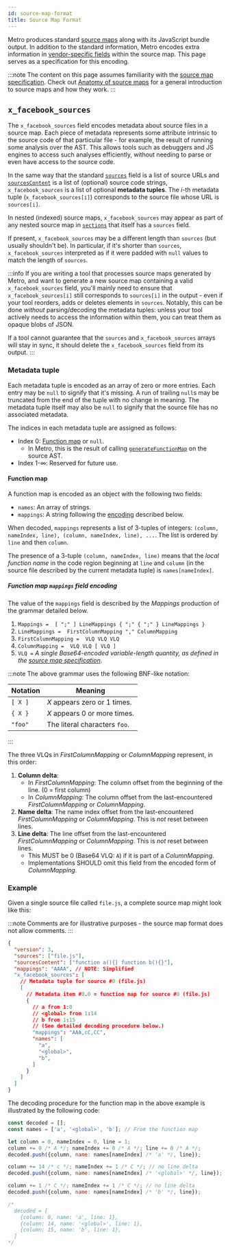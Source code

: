 ```yaml
---
id: source-map-format
title: Source Map Format
---
```


Metro produces standard [source maps](https://sourcemaps.info/spec.html) along with its JavaScript bundle output. In addition to the standard information, Metro encodes extra information in [vendor-specific fields](https://sourcemaps.info/spec.html#h.ghqpj1ytqjbm) within the source map. This page serves as a specification for this encoding.

:::note
The content on this page assumes familiarity with the [source map specification](https://sourcemaps.info/spec.html). Check out [Anatomy of source maps](https://www.bugsnag.com/blog/source-maps) for a general introduction to source maps and how they work.
:::

## `x_facebook_sources`

The `x_facebook_sources` field encodes metadata about source files in a source map. Each piece of metadata represents some attribute intrinsic to the source code of that particular file - for example, the result of running some analysis over the AST. This allows tools such as debuggers and JS engines to access such analyses efficiently, without needing to parse or even have access to the source code.

In the same way that the standard [`sources`](https://sourcemaps.info/spec.html#h.ghqpj1ytqjbm:~:text=sourceRoot%22%3A%20%22%22%2C-,%22sources%22%3A,-%5B%22foo.js%22%2C%20%22bar) field is a list of source URLs and [`sourcesContent`](https://sourcemaps.info/spec.html#h.ghqpj1ytqjbm:~:text=js%22%2C%20%22bar.js%22%5D%2C-,%22sourcesContent%22%3A,-%5Bnull%2C%20null%5D%2C) is a list of (optional) source code strings, `x_facebook_sources` is a list of optional **metadata tuples**. The _i_-th metadata tuple (`x_facebook_sources[i]`) corresponds to the source file whose URL is `sources[i]`.

In nested (indexed) source maps, `x_facebook_sources` may appear as part of any nested source map in [`sections`](https://sourcemaps.info/spec.html#h.535es3xeprgt) that itself has a `sources` field.

If present, `x_facebook_sources` may be a different length than `sources` (but usually shouldn't be). In particular, if it's shorter than `sources`, `x_facebook_sources` interpreted as if it were padded with `null` values to match the length of `sources`.

:::info
If you are writing a tool that processes source maps generated by Metro, and want to generate a new source map containing a valid `x_facebook_sources` field, you'll mainly need to ensure that `x_facebook_sources[i]` still corresponds to `sources[i]` in the output - even if your tool reorders, adds or deletes elements in `sources`. Notably, this can be done *without* parsing/decoding the metadata tuples: unless your tool actively needs to access the information within them, you can treat them as opaque blobs of JSON.

If a tool cannot guarantee that the `sources` and `x_facebook_sources` arrays will stay in sync, it should delete the `x_facebook_sources` field from its output.
:::

### Metadata tuple

Each metadata tuple is encoded as an array of zero or more entries. Each entry may be `null` to signify that it's missing. A run of trailing `null`s may be truncated from the end of the tuple with no change in meaning. The metadata tuple itself may also be `null` to signify that the source file has no associated metadata.

The indices in each metadata tuple are assigned as follows:

* Index 0: [Function map](#function-map) or `null`.
  * In Metro, this is the result of calling [`generateFunctionMap`](https://github.com/facebook/metro/blob/main/packages/metro-source-map/src/generateFunctionMap.js) on the source AST.
* Index 1-∞: Reserved for future use.

#### Function map

A function map is encoded as an object with the following two fields:

* `names`: An array of strings.
* `mappings`: A string following the [encoding](#function-map-mappings-field-encoding) described below.

When decoded, `mappings` represents a list of 3-tuples of integers: `(column, nameIndex, line), (column, nameIndex, line), ...`. The list is ordered by `line` and then `column`.

The presence of a 3-tuple `(column, nameIndex, line)` means that the _local function name_ in the code region beginning at `line` and `column` (in the source file described by the current metadata tuple) is `names[nameIndex]`.

##### Function map `mappings` field encoding

The value of the `mappings` field is described by the _Mappings_ production of the grammar detailed below.

1. `Mappings =  [ ";" ] LineMappings { ";" { ";" } LineMappings }`
2. `LineMappings =  FirstColumnMapping "," ColumnMapping`
3. `FirstColumnMapping =  VLQ VLQ VLQ`
4. `ColumnMapping =  VLQ VLQ [ VLQ ]`
5. `VLQ =` _A single Base64-encoded variable-length quantity, as defined in the [source map specification](https://sourcemaps.info/spec.html#h.crcf4lqeivt8)_.

:::note
The above grammar uses the following BNF-like notation:

| Notation | Meaning |
|-|-|
| `[ X ]` | _X_ appears zero or 1 times. |
| `{ X }` | _X_ appears 0 or more times. |
| `"foo"` | The literal characters `foo`. |

:::

The three VLQs in _FirstColumnMapping_ or _ColumnMapping_ represent, in this order:
1. **Column delta**:
    * In _FirstColumnMapping_: The column offset from the beginning of the line. (0 = first column)
    * In _ColumnMapping_: The column offset from the last-encountered _FirstColumnMapping_ or _ColumnMapping_.
2. **Name delta**: The name index offset from the last-encountered _FirstColumnMapping_ or _ColumnMapping_. This is *not* reset between lines.
3. **Line delta**: The line offset from the last-encountered _FirstColumnMapping_ or _ColumnMapping_. This is *not* reset between lines.
    * This MUST be 0 (Base64 VLQ: `A`) if it is part of a _ColumnMapping_.
    * Implementations SHOULD omit this field from the encoded form of _ColumnMapping_.

### Example

Given a single source file called `file.js`, a complete source map might look like this:

:::note
Comments are for illustrative purposes - the source map format does not allow comments.
:::

```json
{
  "version": 3,
  "sources": ["file.js"],
  "sourcesContent": ["function a(){} function b(){}"],
  "mappings": "AAAA", // NOTE: Simplified
  "x_facebook_sources": [
    // Metadata tuple for source #0 (file.js)
    [
      // Metadata item #0.0 = function map for source #0 (file.js)
      {
        // a from 1:0
        // <global> from 1:14
        // b from 1:15
        // (See detailed decoding procedure below.)
        "mappings": "AAA,cC,CC",
        "names": [
          "a",
          "<global>",
          "b",
        ]
      }
    ]
  ]
}
```

The decoding procedure for the function map in the above example is illustrated by the following code:

```js
const decoded = [];
const names = ['a', '<global>', 'b']; // From the function map

let column = 0, nameIndex = 0, line = 1;
column += 0 /* A */; nameIndex += 0 /* A */; line += 0 /* A */;
decoded.push({column, name: names[nameIndex] /* 'a' */, line});

column += 14 /* c */; nameIndex += 1 /* C */; // no line delta
decoded.push({column, name: names[nameIndex] /* '<global>' */, line});

column += 1 /* C */; nameIndex += 1 /* C */; // no line delta
decoded.push({column, name: names[nameIndex] /* 'b' */, line});

/*
  decoded = [
    {column: 0, name: 'a', line: 1},
    {column: 14, name: '<global>', line: 1},
    {column: 15, name: 'b', line: 1},
  ]
*/
```
